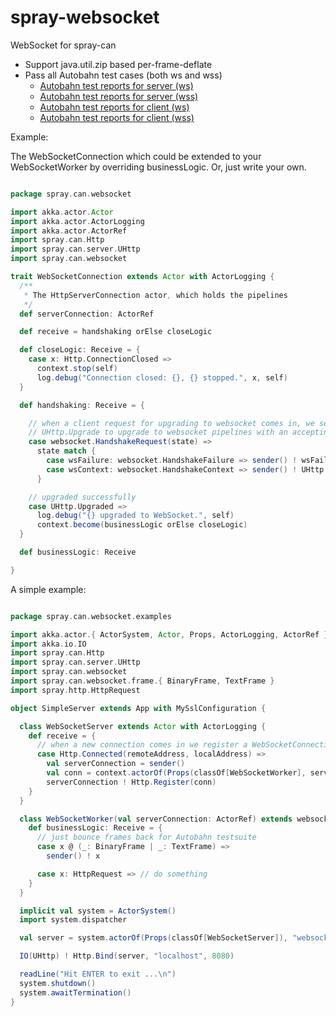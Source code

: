 spray-websocket
===============

WebSocket for spray-can

* Support java.util.zip based per-frame-deflate
* Pass all Autobahn test cases (both ws and wss)
   * [Autobahn test reports for server (ws)](http://wandoulabs.github.io/spray-websocket/autobahn-reports/ws/servers/index.html)
   * [Autobahn test reports for server (wss)](http://wandoulabs.github.io/spray-websocket/autobahn-reports/wss/servers/index.html)
   * [Autobahn test reports for client (ws)](http://wandoulabs.github.io/spray-websocket/autobahn-reports/ws/clients/index.html)
   * [Autobahn test reports for client (wss)](http://wandoulabs.github.io/spray-websocket/autobahn-reports/wss/clients/index.html)

Example:


The WebSocketConnection which could be extended to your WebSocketWorker by overriding businessLogic.
Or, just write your own.

```scala

package spray.can.websocket

import akka.actor.Actor
import akka.actor.ActorLogging
import akka.actor.ActorRef
import spray.can.Http
import spray.can.server.UHttp
import spray.can.websocket

trait WebSocketConnection extends Actor with ActorLogging {
  /**
   * The HttpServerConnection actor, which holds the pipelines
   */
  def serverConnection: ActorRef

  def receive = handshaking orElse closeLogic

  def closeLogic: Receive = {
    case x: Http.ConnectionClosed =>
      context.stop(self)
      log.debug("Connection closed: {}, {} stopped.", x, self)
  }

  def handshaking: Receive = {

    // when a client request for upgrading to websocket comes in, we send
    // UHttp.Upgrade to upgrade to websocket pipelines with an accepting response.
    case websocket.HandshakeRequest(state) =>
      state match {
        case wsFailure: websocket.HandshakeFailure => sender() ! wsFailure.response
        case wsContext: websocket.HandshakeContext => sender() ! UHttp.UpgradeServer(websocket.pipelineStage(self, wsContext), wsContext.response)
      }

    // upgraded successfully
    case UHttp.Upgraded =>
      log.debug("{} upgraded to WebSocket.", self)
      context.become(businessLogic orElse closeLogic)
  }

  def businessLogic: Receive

}

```


A simple example:

```scala

package spray.can.websocket.examples

import akka.actor.{ ActorSystem, Actor, Props, ActorLogging, ActorRef }
import akka.io.IO
import spray.can.Http
import spray.can.server.UHttp
import spray.can.websocket
import spray.can.websocket.frame.{ BinaryFrame, TextFrame }
import spray.http.HttpRequest

object SimpleServer extends App with MySslConfiguration {

  class WebSocketServer extends Actor with ActorLogging {
    def receive = {
      // when a new connection comes in we register a WebSocketConnection actor as the per connection handler
      case Http.Connected(remoteAddress, localAddress) =>
        val serverConnection = sender()
        val conn = context.actorOf(Props(classOf[WebSocketWorker], serverConnection))
        serverConnection ! Http.Register(conn)
    }
  }

  class WebSocketWorker(val serverConnection: ActorRef) extends websocket.WebSocketConnection {
    def businessLogic: Receive = {
      // just bounce frames back for Autobahn testsuite
      case x @ (_: BinaryFrame | _: TextFrame) =>
        sender() ! x

      case x: HttpRequest => // do something
    }
  }

  implicit val system = ActorSystem()
  import system.dispatcher

  val server = system.actorOf(Props(classOf[WebSocketServer]), "websocket")

  IO(UHttp) ! Http.Bind(server, "localhost", 8080)

  readLine("Hit ENTER to exit ...\n")
  system.shutdown()
  system.awaitTermination()
}


```